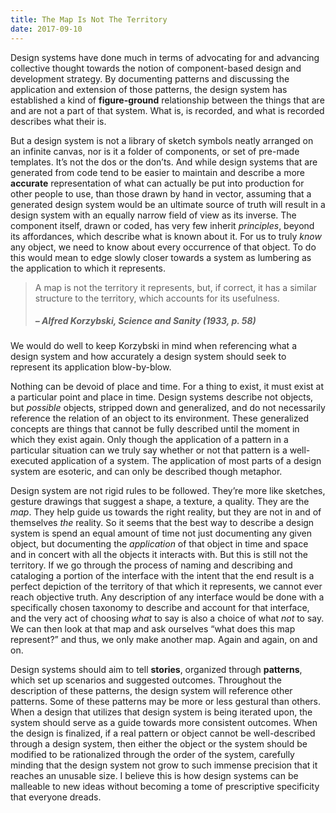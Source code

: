 ```yaml
---
title: The Map Is Not The Territory
date: 2017-09-10
---
```


Design systems have done much in terms of advocating for and advancing collective thought towards the notion of component-based design and development strategy. By documenting patterns and discussing the application and extension of those patterns, the design system has established a kind of **figure-ground** relationship between the things that are and are not a part of that system. What is, is recorded, and what is recorded describes what their is.

But a design system is not a library of sketch symbols neatly arranged on an infinite canvas, nor is it a folder of components, or set of pre-made templates. It’s not the dos or the don’ts. And while design systems that are generated from code tend to be easier to maintain and describe a more **accurate** representation of what can actually be put into production for other people to use, than those drawn by hand in vector, assuming that a generated design system would be an ultimate source of truth will result in a design system with an equally narrow field of view as its inverse. The component itself, drawn or coded, has very few inherit *principles*, beyond its affordances, which describe what is known about it. For us to truly *know* any object, we need to know about every occurrence of that object. To do this would mean to edge slowly closer towards a system as lumbering as the application to which it represents.

> A map is not the territory it represents, but, if correct, it has a similar structure to the territory, which accounts for its usefulness.
> ##### – Alfred Korzybski, Science and Sanity (1933, p. 58)

We would do well to keep Korzybski in mind when referencing what a design system and how accurately a design system should seek to represent its application blow-by-blow.

Nothing can be devoid of place and time. For a thing to exist, it must exist at a particular point and place in time. Design systems describe not objects, but _possible_ objects, stripped down and generalized, and do not necessarily reference the relation of an object to its environment. These generalized concepts are things that cannot be fully described until the moment in which they exist again. Only though the application of a pattern in a particular situation can we truly say whether or not that pattern is a well-executed application of a system. The application of most parts of a design system are esoteric, and can only be described though metaphor.

Design system are not rigid rules to be followed. They’re more like sketches, gesture drawings that suggest a shape, a texture, a quality. They are the _map_. They help guide us towards the right reality, but they are not in and of themselves _the_ reality. So it seems that the best way to describe a design system is spend an equal amount of time not just documenting any given object, but documenting the _application_ of that object in time and space and in concert with all the objects it interacts with. But this is still not the territory. If we go through the process of naming and describing and cataloging a portion of the interface with the intent that the end result is a perfect depiction of the territory of that which it represents, we cannot ever reach objective truth. Any description of any interface would be done with a specifically chosen taxonomy to describe and account for that interface, and the very act of choosing _what_ to say is also a choice of what _not_ to say. We can then look at that map and ask ourselves “what does this map represent?” and thus, we only make another map. Again and again, on and on.

Design systems should aim to tell **stories**, organized through **patterns**, which set up scenarios and suggested outcomes. Throughout the description of these patterns, the design system will reference other patterns. Some of these patterns may be more or less gestural than others. When a design that utilizes that design system is being iterated upon, the system should serve as a guide towards more consistent outcomes. When the design is finalized, if a real pattern or object cannot be well-described through a design system, then either the object or the system should be modified to be rationalized through the order of the system, carefully minding that the design system not grow to such immense precision that it reaches an unusable size. I believe this is how design systems can be malleable to new ideas without becoming a tome of prescriptive specificity that everyone dreads.  
